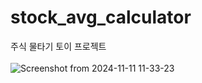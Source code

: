 # stock_avg_calculator

주식 물타기 토이 프로젝트 <br>
<br>
![Screenshot from 2024-11-11 11-33-23](https://github.com/user-attachments/assets/80d5a523-c15f-4b42-9dd4-f2139d9f3090)
